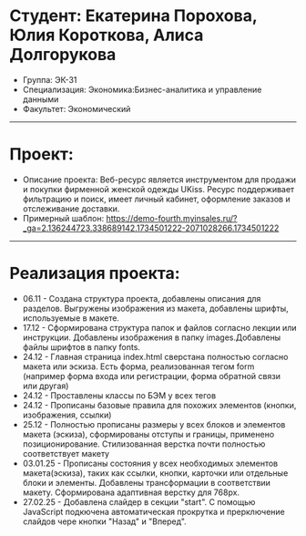 # Студент: Екатерина Порохова, Юлия Короткова, Алиса Долгорукова
- Группа: ЭК-31
- Специализация: Экономика:Бизнес-аналитика и управление данными
- Факультет: Экономический
---
# Проект: 
- Описание проекта: Веб-ресурс является инструментом для продажи и покупки фирменной женской одежды UKiss. Ресурс поддерживает фильтрацию и поиск, имеет личный кабинет, оформление заказов и отслеживание доставки.
- Примерный шаблон: https://demo-fourth.myinsales.ru/?_ga=2.136244723.338689142.1734501222-2071028266.1734501222
---
# Реализация проекта:
- 06.11 - Создана структура проекта, добавлены описания для разделов. Выгружены изображения из макета, добавлены шрифты, используемые в макете. 
- 17.12 - Сформирована структура папок и файлов согласно лекции или инструкции. Добавлены изображения в папку images.Добавлены файлы шрифтов в папку fonts.
- 24.12 - Главная страница index.html сверстана полностью согласно макета или эскиза. Есть форма, реализованная тегом form (например форма входа или регистрации, форма обратной связи или другая)
- 24.12 - Проставлены классы по БЭМ у всех тегов
- 24.12 - Прописаны базовые правила для похожих элементов (кнопки, изображения, ссылки)
- 25.12 - Полностью прописаны размеры у всех блоков и элементов макета (эскиза), сформированы отступы и границы, применено позиционирование. Стилизованная верстка почти полностью соответствует макету 
- 03.01.25 - Прописаны состояния у всех необходимых элементов макета(эскиза), таких как ссылки, кнопки, карточки или отдельные блоки и элементы. Добавлены трансформации в соответствии макету. Сформирована адаптивная верстку для 768px.
- 27.02.25 - Добавлена слайдер в секции "start". С помощью JavaScript подкючена автоматическая прокрутка и прерключение слайдов чере кнопки "Назад" и "Вперед".